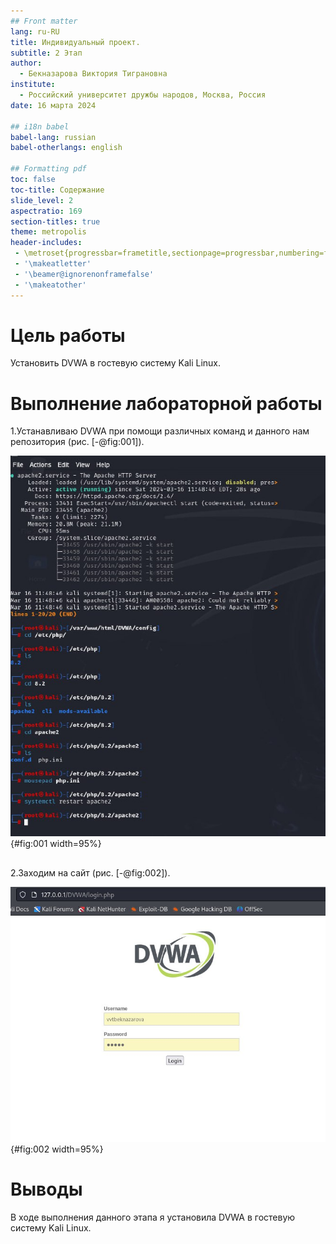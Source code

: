 ```yaml
---
## Front matter
lang: ru-RU
title: Индивидуальный проект.
subtitle: 2 Этап
author:
  - Бекназарова Виктория Тиграновна
institute:
  - Российский университет дружбы народов, Москва, Россия
date: 16 марта 2024

## i18n babel
babel-lang: russian
babel-otherlangs: english

## Formatting pdf
toc: false
toc-title: Содержание
slide_level: 2
aspectratio: 169
section-titles: true
theme: metropolis
header-includes:
 - \metroset{progressbar=frametitle,sectionpage=progressbar,numbering=fraction}
 - '\makeatletter'
 - '\beamer@ignorenonframefalse'
 - '\makeatother'
---
```

# Цель работы

Установить DVWA в гостевую систему Kali Linux.

# Выполнение лабораторной работы

1.Устанавливаю DVWA при помощи различных команд и данного нам репозитория (рис. [-@fig:001]).

![Прописываем команды](image/1.png){#fig:001 width=95%}

##

2.Заходим на сайт (рис. [-@fig:002]).


![Сайт](image/2.png){#fig:002 width=95%}

# Выводы

В ходе выполнения данного этапа я установила DVWA в гостевую систему Kali Linux.
